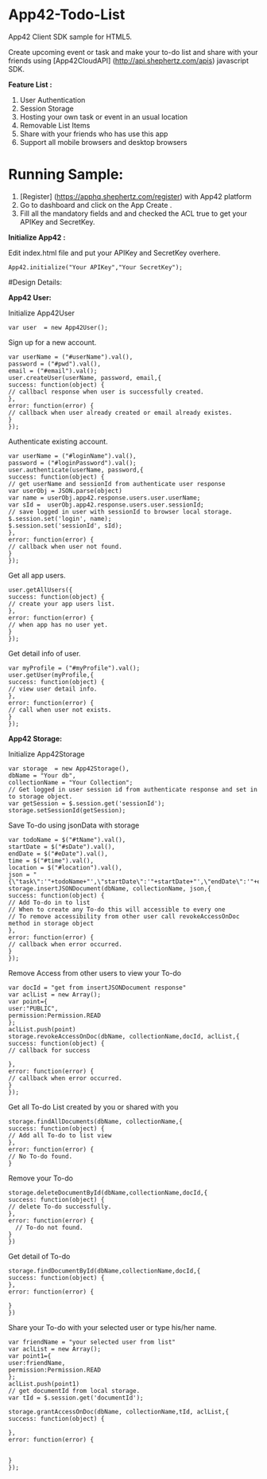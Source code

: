 App42-Todo-List
================

App42 Client SDK sample for HTML5.

Create upcoming event or task and make your to-do list and share with your friends using [App42CloudAPI] (http://api.shephertz.com/apis) javascript SDK.

__Feature List :__

1. User Authentication 
2. Session Storage
3. Hosting your own task or event in an usual location
4. Removable List Items
5. Share with your friends who has use this app
6. Support all mobile browsers and desktop browsers

# Running Sample:

1. [Register] (https://apphq.shephertz.com/register) with App42 platform
2. Go to dashboard and click on the App Create .
3. Fill all the mandatory fields and and checked the ACL true to get your APIKey and SecretKey.

__Initialize App42 :__

Edit index.html file and put your APIKey and SecretKey overhere.

```
App42.initialize("Your APIKey","Your SecretKey");

```

#Design Details:

__App42 User:__

Initialize App42User 
```
var user  = new App42User();
```

Sign up for a new account.
 
```
var userName = ("#userName").val(),
password = ("#pwd").val(),
email = ("#email").val();
user.createUser(userName, password, email,{
success: function(object) {
// callbacl response when user is successfully created.
},
error: function(error) {
// callback when user already created or email already existes.
}
});
```
Authenticate existing account.

```
var userName = ("#loginName").val(),
password = ("#loginPassword").val();
user.authenticate(userName, password,{
success: function(object) {
// get userName and sessionId from authenticate user response
var userObj = JSON.parse(object)
var name = userObj.app42.response.users.user.userName;
var sId =  userObj.app42.response.users.user.sessionId;
// save logged in user with sessionId to browser local storage.
$.session.set('login', name);
$.session.set('sessionId', sId);
},
error: function(error) {
// callback when user not found.
}
});
```
Get all app users.

```
user.getAllUsers({
success: function(object) {
// create your app users list.
},
error: function(error) {
// when app has no user yet.
}
});
```
Get detail info of user.
```
var myProfile = ("#myProfile").val();
user.getUser(myProfile,{
success: function(object) {
// view user detail info.
},
error: function(error) {
// call when user not exists.
}
});
```
__App42 Storage:__

Initialize App42Storage  
```
var storage  = new App42Storage(),
dbName = "Your db",
collectionName = "Your Collection";
// Get logged in user session id from authenticate response and set in to storage object.
var getSession = $.session.get('sessionId');
storage.setSessionId(getSession);
```

Save To-do using jsonData with storage 

```
var todoName = $("#tName").val(),
startDate = $("#sDate").val(),
endDate = $("#eDate").val(),
time = $("#time").val(),
location = $("#location").val(),
json = "{\"task\":'"+todoName+"',\"startDate\":'"+startDate+"',\"endDate\":'"+endDate+"',\"time\":'"+time+"',\"location\":'"+location+"'}";
storage.insertJSONDocument(dbName, collectionName, json,{
success: function(object) {
// Add To-do in to list 
// When to create any To-do this will accessible to every one
// To remove accessibility from other user call revokeAccessOnDoc method in storage object
},
error: function(error) {
// callback when error occurred.
}
}); 
```

Remove Access from other users to view your To-do

```
var docId = "get from insertJSONDocument response"
var aclList = new Array();
var point={
user:"PUBLIC",
permission:Permission.READ
};
aclList.push(point)
storage.revokeAccessOnDoc(dbName, collectionName,docId, aclList,{
success: function(object) {
// callback for success 

},
error: function(error) {
// callback when error occurred.
}
});  
```

Get all To-do List created by you or shared with you

```
storage.findAllDocuments(dbName, collectionName,{
success: function(object) {
// Add all To-do to list view
},
error: function(error) {
// No To-do found.
}
```

Remove your To-do

```
storage.deleteDocumentById(dbName,collectionName,docId,{
success: function(object) {
// delete To-do successfully.
},
error: function(error) {
  // To-do not found.
}
})
```
Get detail of To-do

```
storage.findDocumentById(dbName,collectionName,docId,{
success: function(object) {
},
error: function(error) {
 
}
})
```

Share your To-do with your selected user or type his/her name. 

```
var friendName = "your selected user from list"
var aclList = new Array();
var point1={
user:friendName,
permission:Permission.READ
};
aclList.push(point1)
// get documentId from local storage.
var tId = $.session.get('documentId');

storage.grantAccessOnDoc(dbName, collectionName,tId, aclList,{
success: function(object) {

},
error: function(error) {


}
});
```
